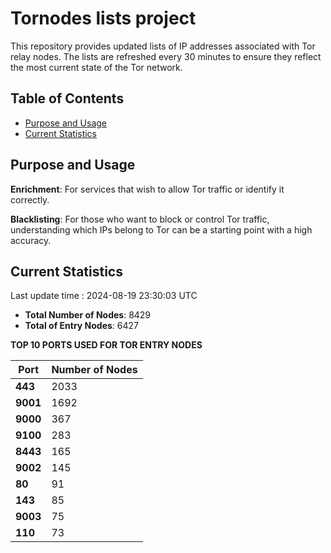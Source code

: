 # Tornodes lists project

This repository provides updated lists of IP addresses associated with Tor relay nodes. The lists are refreshed every 30 minutes to ensure they reflect the most current state of the Tor network.

## Table of Contents

- [Purpose and Usage](#purpose-and-usage)
- [Current Statistics](#current-statistics)


## Purpose and Usage

**Enrichment**: For services that wish to allow Tor traffic or identify it correctly.

**Blacklisting**: For those who want to block or control Tor traffic, understanding which IPs belong to Tor can be a starting point with a high accuracy.

## Current Statistics

Last update time : 2024-08-19 23:30:03 UTC

- **Total Number of Nodes**: 8429
- **Total of Entry Nodes**: 6427

**TOP 10 PORTS USED FOR TOR ENTRY NODES**

| **Port** | **Number of Nodes** |
|------|-----------------|
| **443**   | 2033  |
| **9001**   | 1692  |
| **9000**   | 367  |
| **9100**   | 283  |
| **8443**   | 165  |
| **9002**   | 145  |
| **80**   | 91  |
| **143**   | 85  |
| **9003**   | 75  |
| **110**   | 73  |

